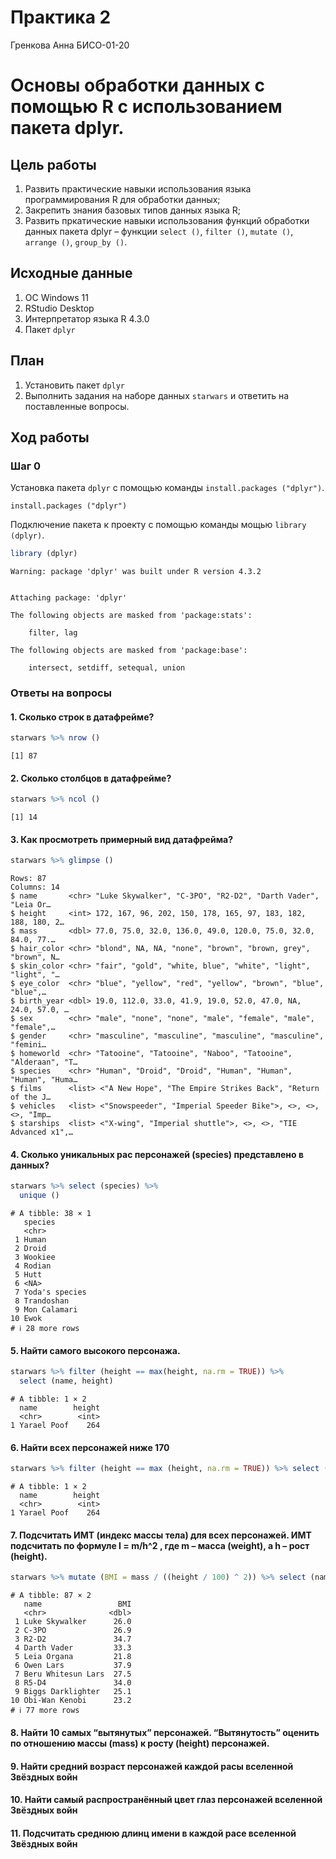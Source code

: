 Практика 2
================
Гренкова Анна БИСО-01-20

# Основы обработки данных с помощью R с использованием пакета dplyr.

## Цель работы

1.  Развить практические навыки использования языка программирования R
    для обработки данных;
2.  Закрепить знания базовых типов данных языка R;
3.  Развить пркатические навыки использования функций обработки данных
    пакета dplyr – функции `select ()`, `filter ()`, `mutate ()`,
    `arrange ()`, `group_by ()`.

## Исходные данные

1.  ОС Windows 11
2.  RStudio Desktop
3.  Интерпретатор языка R 4.3.0
4.  Пакет `dplyr`

## План

1.  Установить пакет `dplyr`
2.  Выполнить задания на наборе данных `starwars` и ответить на
    поставленные вопросы.

## Ход работы

### Шаг 0

Установка пакета `dplyr` с помощью команды `install.packages ("dplyr")`.

    install.packages ("dplyr")

Подключение пакета к проекту с помощью команды мощью `library (dplyr)`.

``` r
library (dplyr)
```

    Warning: package 'dplyr' was built under R version 4.3.2


    Attaching package: 'dplyr'

    The following objects are masked from 'package:stats':

        filter, lag

    The following objects are masked from 'package:base':

        intersect, setdiff, setequal, union

### Ответы на вопросы

#### 1. Сколько строк в датафрейме?

``` r
starwars %>% nrow ()
```

    [1] 87

#### 2. Сколько столбцов в датафрейме?

``` r
starwars %>% ncol ()
```

    [1] 14

#### 3. Как просмотреть примерный вид датафрейма?

``` r
starwars %>% glimpse ()
```

    Rows: 87
    Columns: 14
    $ name       <chr> "Luke Skywalker", "C-3PO", "R2-D2", "Darth Vader", "Leia Or…
    $ height     <int> 172, 167, 96, 202, 150, 178, 165, 97, 183, 182, 188, 180, 2…
    $ mass       <dbl> 77.0, 75.0, 32.0, 136.0, 49.0, 120.0, 75.0, 32.0, 84.0, 77.…
    $ hair_color <chr> "blond", NA, NA, "none", "brown", "brown, grey", "brown", N…
    $ skin_color <chr> "fair", "gold", "white, blue", "white", "light", "light", "…
    $ eye_color  <chr> "blue", "yellow", "red", "yellow", "brown", "blue", "blue",…
    $ birth_year <dbl> 19.0, 112.0, 33.0, 41.9, 19.0, 52.0, 47.0, NA, 24.0, 57.0, …
    $ sex        <chr> "male", "none", "none", "male", "female", "male", "female",…
    $ gender     <chr> "masculine", "masculine", "masculine", "masculine", "femini…
    $ homeworld  <chr> "Tatooine", "Tatooine", "Naboo", "Tatooine", "Alderaan", "T…
    $ species    <chr> "Human", "Droid", "Droid", "Human", "Human", "Human", "Huma…
    $ films      <list> <"A New Hope", "The Empire Strikes Back", "Return of the J…
    $ vehicles   <list> <"Snowspeeder", "Imperial Speeder Bike">, <>, <>, <>, "Imp…
    $ starships  <list> <"X-wing", "Imperial shuttle">, <>, <>, "TIE Advanced x1",…

#### 4. Сколько уникальных рас персонажей (species) представлено в данных?

``` r
starwars %>% select (species) %>% 
  unique ()
```

    # A tibble: 38 × 1
       species       
       <chr>         
     1 Human         
     2 Droid         
     3 Wookiee       
     4 Rodian        
     5 Hutt          
     6 <NA>          
     7 Yoda's species
     8 Trandoshan    
     9 Mon Calamari  
    10 Ewok          
    # ℹ 28 more rows

#### 5. Найти самого высокого персонажа.

``` r
starwars %>% filter (height == max(height, na.rm = TRUE)) %>% 
  select (name, height)
```

    # A tibble: 1 × 2
      name        height
      <chr>        <int>
    1 Yarael Poof    264

#### 6. Найти всех персонажей ниже 170

``` r
starwars %>% filter (height == max (height, na.rm = TRUE)) %>% select (name, height)
```

    # A tibble: 1 × 2
      name        height
      <chr>        <int>
    1 Yarael Poof    264

#### 7. Подсчитать ИМТ (индекс массы тела) для всех персонажей. ИМТ подсчитать по формуле I = m/h^2 , где m – масса (weight), а h – рост (height).

``` r
starwars %>% mutate (BMI = mass / ((height / 100) ^ 2)) %>% select (name, BMI)
```

    # A tibble: 87 × 2
       name                 BMI
       <chr>              <dbl>
     1 Luke Skywalker      26.0
     2 C-3PO               26.9
     3 R2-D2               34.7
     4 Darth Vader         33.3
     5 Leia Organa         21.8
     6 Owen Lars           37.9
     7 Beru Whitesun Lars  27.5
     8 R5-D4               34.0
     9 Biggs Darklighter   25.1
    10 Obi-Wan Kenobi      23.2
    # ℹ 77 more rows

#### 8. Найти 10 самых “вытянутых” персонажей. “Вытянутость” оценить по отношению массы (mass) к росту (height) персонажей.

#### 9. Найти средний возраст персонажей каждой расы вселенной Звёздных войн

#### 10. Найти самый распространённый цвет глаз персонажей вселенной Звёздных войн

#### 11. Подсчитать среднюю длинц имени в каждой расе вселенной Звёздных войн
